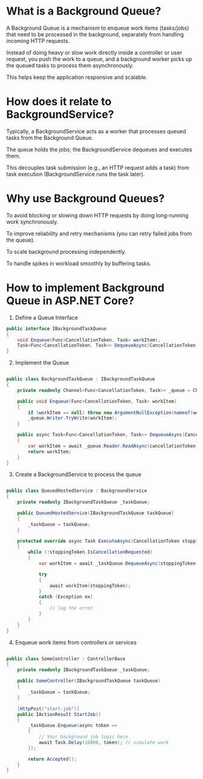 # What is a Background Queue?

A Background Queue is a mechanism to enqueue work items (tasks/jobs) that need to be processed in the background, separately from handling incoming HTTP requests.

Instead of doing heavy or slow work directly inside a controller or user request, you push the work to a queue, and a background worker picks up the queued tasks to process them asynchronously.

This helps keep the application responsive and scalable.

# How does it relate to BackgroundService?

Typically, a BackgroundService acts as a worker that processes queued tasks from the Background Queue.

The queue holds the jobs; the BackgroundService dequeues and executes them.

This decouples task submission (e.g., an HTTP request adds a task) from task execution (BackgroundService runs the task later).

# Why use Background Queues?

To avoid blocking or slowing down HTTP requests by doing long-running work synchronously.

To improve reliability and retry mechanisms (you can retry failed jobs from the queue).

To scale background processing independently.

To handle spikes in workload smoothly by buffering tasks.

# How to implement Background Queue in ASP.NET Core?

1. Define a Queue Interface

``` csharp
public interface IBackgroundTaskQueue
{
    void Enqueue(Func<CancellationToken, Task> workItem);
    Task<Func<CancellationToken, Task>> DequeueAsync(CancellationToken cancellationToken);
}
```
2. Implement the Queue

```csharp

public class BackgroundTaskQueue : IBackgroundTaskQueue
{
    private readonly Channel<Func<CancellationToken, Task>> _queue = Channel.CreateUnbounded<Func<CancellationToken, Task>>();

    public void Enqueue(Func<CancellationToken, Task> workItem)
    {
        if (workItem == null) throw new ArgumentNullException(nameof(workItem));
        _queue.Writer.TryWrite(workItem);
    }

    public async Task<Func<CancellationToken, Task>> DequeueAsync(CancellationToken cancellationToken)
    {
        var workItem = await _queue.Reader.ReadAsync(cancellationToken);
        return workItem;
    }
}
```
3. Create a BackgroundService to process the queue

```csharp

public class QueuedHostedService : BackgroundService
{
    private readonly IBackgroundTaskQueue _taskQueue;

    public QueuedHostedService(IBackgroundTaskQueue taskQueue)
    {
        _taskQueue = taskQueue;
    }

    protected override async Task ExecuteAsync(CancellationToken stoppingToken)
    {
        while (!stoppingToken.IsCancellationRequested)
        {
            var workItem = await _taskQueue.DequeueAsync(stoppingToken);

            try
            {
                await workItem(stoppingToken);
            }
            catch (Exception ex)
            {
                // log the error
            }
        }
    }
}
```
4. Enqueue work items from controllers or services

```csharp

public class SomeController : ControllerBase
{
    private readonly IBackgroundTaskQueue _taskQueue;

    public SomeController(IBackgroundTaskQueue taskQueue)
    {
        _taskQueue = taskQueue;
    }

    [HttpPost("start-job")]
    public IActionResult StartJob()
    {
        _taskQueue.Enqueue(async token =>
        {
            // Your background job logic here
            await Task.Delay(10000, token); // simulate work
        });

        return Accepted();
    }
}
```